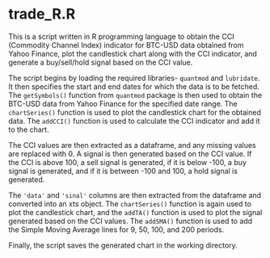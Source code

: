 # trade_R.R

This is a script written in R programming language to obtain the CCI (Commodity Channel Index) indicator for BTC-USD data obtained from Yahoo Finance, plot the candlestick chart along with the CCI indicator, and generate a buy/sell/hold signal based on the CCI value.

The script begins by loading the required libraries- `quantmod` and `lubridate`. It then specifies the start and end dates for which the data is to be fetched.
The `getSymbols()` function from `quantmod` package is then used to obtain the BTC-USD data from Yahoo Finance for the specified date range.
The `chartSeries()` function is used to plot the candlestick chart for the obtained data. The `addCCI()` function is used to calculate the CCI indicator and add it to the chart.

The CCI values are then extracted as a dataframe, and any missing values are replaced with 0. A signal is then generated based on the CCI value.
If the CCI is above 100, a sell signal is generated, if it is below -100, a buy signal is generated, and if it is between -100 and 100, a hold signal is generated.

The `'data'` and `'sinal'` columns are then extracted from the dataframe and converted into an xts object. The `chartSeries()` function is again used to plot the candlestick chart, and the `addTA()` function is used to plot the signal generated based on the CCI values.
The `addSMA()` function is used to add the Simple Moving Average lines for 9, 50, 100, and 200 periods.

Finally, the script saves the generated chart in the working directory.
